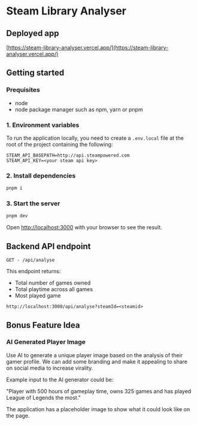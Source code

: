 # Steam Library Analyser

## Deployed app

[https://steam-library-analyser.vercel.app/](https://steam-library-analyser.vercel.app/)

## Getting started

### Prequisites

- node
- node package manager such as npm, yarn or pnpm

### 1. Environment variables

To run the application locally, you need to create a `.env.local` file at the root of the project containing the following:

```
STEAM_API_BASEPATH=http://api.steampowered.com
STEAM_API_KEY=<your steam api key>
```

### 2. Install dependencies

```bash
pnpm i
```

### 3. Start the server

```bash
pnpm dev
```

Open [http://localhost:3000](http://localhost:3000) with your browser to see the result.

## Backend API endpoint

`GET - /api/analyse`

This endpoint returns:

- Total number of games owned
- Total playtime across all games
- Most played game

```
http://localhost:3000/api/analyse?steamId=<steamid>
```

## Bonus Feature Idea

### AI Generated Player Image

Use AI to generate a unique player image based on the analysis of their gamer profile. We can add some branding and make it appealing to share on social media to increase virality.

Example input to the AI generator could be:

"Player with 500 hours of gameplay time, owns 325 games and has played League of Legends the most."

The application has a placeholder image to show what it could look like on the page.
